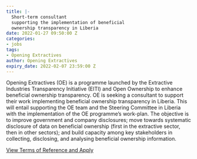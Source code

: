 ```yaml
---
title: |-
  Short-term consultant
  supporting the implementation of beneficial
  ownership transparency in Liberia
date: 2022-01-27 09:50:00 Z
categories:
- jobs
tags:
- Opening Extractives
author: Opening Extractives
expiry_date: 2022-02-07 23:59:00 Z
---
```


Opening Extractives (OE) is a programme launched by the Extractive Industries Transparency Initiative (EITI) and Open Ownership to enhance beneficial ownership transparency. OE is seeking a consultant to support their work implementing beneficial ownership transparency in Liberia. This will entail supporting the OE team and the Steering Committee in Liberia with the implementation of the OE programme’s work-plan. The objective is to improve government and company disclosures; move towards systematic disclosure of data on beneficial ownership (first in the extractive sector, then in other sectors); and build capacity among key stakeholders in collecting, disclosing, and analysing beneficial ownership information.

[View Terms of Reference and Apply](/uploads/oe-vacancy-liberia-2022-01.pdf)